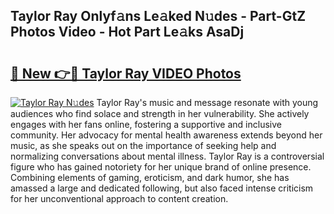 ## Taylor Ray Onlyf𝚊ns Le𝚊ked N𝚞des - Part-GtZ Photos Video - Hot Part Le𝚊ks AsaDj

# <h2><a href="http://ac46235.deff.icu/?id=Taylor+Ray">🔗 New 👉🔴 Taylor Ray VIDEO Photos</a></h2>

[![Taylor Ray N𝚞des](https://i.imgur.com/rIISA9y.gif)](http://ac46235.deff.icu/?id=Taylor+Ray)
Taylor Ray's music and message resonate with young audiences who find solace and strength in her vulnerability. She actively engages with her fans online, fostering a supportive and inclusive community. Her advocacy for mental health awareness extends beyond her music, as she speaks out on the importance of seeking help and normalizing conversations about mental illness. Taylor Ray is a controversial figure who has gained notoriety for her unique brand of online presence. Combining elements of gaming, eroticism, and dark humor, she has amassed a large and dedicated following, but also faced intense criticism for her unconventional approach to content creation.
